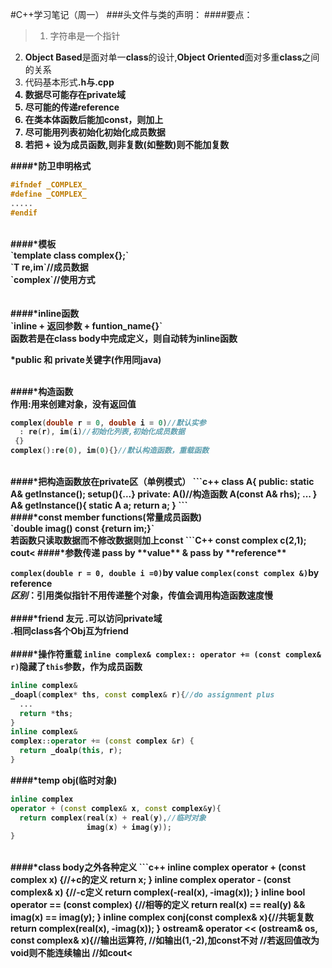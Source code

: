 #C++学习笔记（周一）
###头文件与类的声明：
####要点：
>1. 字符串是一个指针
2.  **Object Based**是面对单一**class**的设计,**Object Oriented**面对多重**class**之间的关系
3.  代码基本形式<strong>.h与.cpp</srtong>
4.  数据尽可能存在private域
5.  尽可能的传递reference
6.  在类本体函数后能加const，则加上
7.  尽可能用列表初始化初始化成员数据
8.  若把 + 设为成员函数,则非复数(如整数)则不能加复数

####*防卫申明格式
```c++
#ifndef _COMPLEX_
#define _COMPLEX_
.....
#endif
```
<br>
####*模板<br>
`template <typename T> class complex{};`<br>
`T re,im`//成员数据<br>
`complex<double>`//使用方式<br>
<br>
<br>
####*inline函数<br>
`inline + 返回参数 + funtion_name{}`<br>
函数若是在class body中完成定义，则自动转为inline函数
<br>

*public 和 private关键字(作用同java)
<br>
<br>

####*构造函数<br>
作用:用来创建对象，没有返回值
```c++
complex(double r = 0, double i = 0)//默认实参
  : re(r), im(i)//初始化列表,初始化成员数据
 {}
complex():re(0), im(0){}//默认构造函数，重载函数
```
<br>
####*把构造函数放在private区（单例模式）
```c++
class A{
public:
  static A& getInstance();
  setup(){...}
private:
  A()//构造函数
  A(const A& rhs);
  ...
}
A& getInstance(){
  static A a;
  return a;
}
```
<br>
####*const member functions(常量成员函数)<br>
`double imag() const {return im;}`<br>
若函数只读取数据而不修改数据则加上const
```C++
const complex c(2,1);
cout<<c.imag();
//若函数后没加const，则调用c.imag()就会出现编译错误
```
<br>
####*参数传递
pass by **value** & pass by **reference**

`complex(double r = 0, double i =0)`by **value**
`complex(const complex &)`by **reference**<br>
*区别*：引用类似指针不用传递整个对象，传值会调用构造函数速度慢
<br>
<br>
####*friend 友元
.可以访问private域<br>
.相同class各个Obj互为friend
<br>
<br>
####*操作符重载
`inline complex& complex::
operator += (const complex& r)`隐藏了`this`参数，作为成员函数
```c++
inline complex&
_doapl(complex* ths, const complex& r){//do assignment plus
  ...
  return *ths;
}
inline complex&
complex::operator += (const complex &r) {
  return _doalp(this, r);
}
```

####*temp obj(临时对象)
```c++
inline complex
operator + (const complex& x, const complex&y){
  return complex(real(x) + real(y),//临时对象
                 imag(x) + imag(y));
}
```
<br>
####*class body之外各种定义
```c++
inline complex
operator + (const complex x) {//+c的定义
  return x;
}
inline complex
operator - (const complex& x) {//-c定义
  return complex(-real(x), -imag(x));
}
inline bool
operator == (const complex) {//相等的定义
  return real(x) == real(y)
        && imag(x) == imag(y);
}
inline complex
conj(const complex& x){//共轭复数
  return complex(real(x), -imag(x));
}
ostream&
operator << (ostream& os, const complex& x){//输出运算符,
                                            //如输出(1,-2),加const不对
                                            //若返回值改为void则不能连续输出
                                            //如cout<<c1<<c2;
  return os << '(' << real(x) << ','
            << imag(x) << ')';
}
```
